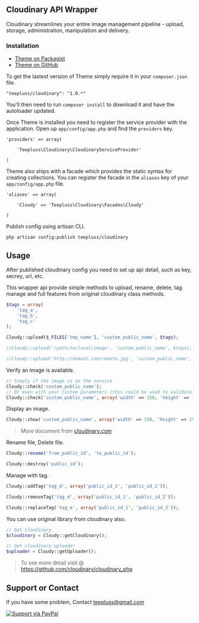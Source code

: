 ## Cloudinary API Wrapper

Cloudinary streamlines your entire image management pipeline - upload, storage, administration, manipulation and delivery.

### Installation

- [Theme on Packagist](https://packagist.org/packages/teepluss/cloudinary)
- [Theme on GitHub](https://github.com/teepluss/laravel4-cloudinary)

To get the lastest version of Theme simply require it in your `composer.json` file.

~~~
"teepluss/cloudinary": "1.0.*"
~~~

You'll then need to run `composer install` to download it and have the autoloader updated.

Once Theme is installed you need to register the service provider with the application. Open up `app/config/app.php` and find the `providers` key.

~~~
'providers' => array(

    'Teepluss\Cloudinary\CloudinaryServiceProvider'

)
~~~

Theme also ships with a facade which provides the static syntax for creating collections. You can register the facade in the `aliases` key of your `app/config/app.php` file.

~~~
'aliases' => array(

    'Cloudy' => 'Teepluss\Cloudinary\Facades\Cloudy'

)
~~~

Publish config using artisan CLI.

~~~
php artisan config:publish teepluss/cloudinary
~~~

## Usage

After published cloudinary config you need to set up api detail, such as key, secrey, url, etc.

This wrapper api provide simple methods to upload, rename, delete, tag manage and full features from original cloudinary class methods.

~~~php
$tags = array(
    'tag_a',
    'tag_b',
    'tag_c'
);

Cloudy::upload($_FILES['tmp_name'], 'custom_public_name', $tags);

//Cloudy::upload('/path/to/local/image', 'custom_public_name', $tags);

//Cloudy::upload('http://domain.com/remote.jpg', 'custom_public_name', $tags);
~~~

Verify an image is available.
~~~php
// Simply if the image is on the service
Cloudy::check('custom_public_name');
// Or even with your custom parameters (this could be used to validate them, if there is a problem with your parameters, we log it using Laravel Log Facade.)
Cloudy::check('custom_public_name', array('width' => 150, 'height' => 150, 'crop' => 'fit', 'radius' => 20));
~~~

Display an image.
~~~php
Cloudy::show('custom_public_name', array('width' => 150, 'height' => 150, 'crop' => 'fit', 'radius' => 20));
~~~
> More document from [cloudinary.com](http://cloudinary.com/documentation/image_transformations)

Rename file, Delete file.

~~~php
Cloudy::rename('from_public_id', 'to_public_id');

Cloudy::destroy('public_id');
~~~

Manage with tag.

~~~php
Cloudy::addTag('tag_d', array('public_id_1', 'public_id_2'));

Cloudy::removeTag('tag_d', array('public_id_1', 'public_id_2'));

Cloudy::replaceTag('tag_e', array('public_id_1', 'public_id_2'));
~~~

You can use original library from cloudinary also.

~~~php
// Get cloudinary.
$cloudinary = Cloudy::getCloudinary();

// Get cloudinary uploader
$uploader = Cloudy::getUploader();
~~~
> To see more detail visit @ https://github.com/cloudinary/cloudinary_php

## Support or Contact

If you have some problem, Contact teepluss@gmail.com


[![Support via PayPal](https://rawgithub.com/chris---/Donation-Badges/master/paypal.jpeg)](https://www.paypal.com/cgi-bin/webscr?cmd=_s-xclick&hosted_button_id=9GEC8J7FAG6JA)
